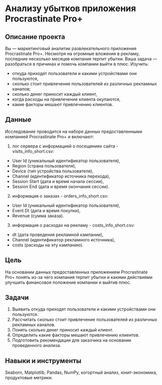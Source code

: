 # Анализу убытков приложения Procrastinate Pro+

## Описание проекта
Вы — маркетинговый аналитик развлекательного приложения Procrastinate Pro+. Несмотря на огромные вложения в рекламу, последние несколько месяцев компания терпит убытки. Ваша задача — разобраться в причинах и помочь компании выйти в плюс.
Изучить:
- откуда приходят пользователи и какими устройствами они пользуются,
- сколько стоит привлечение пользователей из различных рекламных каналов;
- сколько денег приносит каждый клиент,
- когда расходы на привлечение клиента окупаются,
- какие факторы мешают привлечению клиентов.

## Данные
Исследование проводится на наборе данных предоставленными компанией Procrastinate Pro+ и включают:  

1. лог сервера с информацией о посещениях сайта - visits_info_short.csv:
- User Id (уникальный идентификатор пользователя),
- Region (страна пользователя),
- Device (тип устройства пользователя),
- Channel (идентификатор источника перехода),
- Session Start (дата и время начала сессии),
- Session End (дата и время окончания сессии).  

2. информация о заказах - orders_info_short.csv:
- User Id (уникальный идентификатор пользователя),
- Event Dt (дата и время покупки),
- Revenue (сумма заказа).  

3. информация о расходах на рекламу - costs_info_short.csv:
- dt (дата проведения рекламной кампании),
- Channel (идентификатор рекламного источника),
- costs (расходы на эту кампанию).  


## Цель
На основании данных предоставленных приложением Procrastinate Pro+ понять из-за чего компания терпит убытки и какими действиями улучшить финансовое положение компании и выйтив плюс.

## Задачи
1. Выявить откуда приходят пользователи и какими устройствами они пользуются.
2. Рассчитать сколько стоит привлечение пользователей из различных рекламных каналов.
3. Понять сколько денег приносит каждый клиент.
4. Определить какие факторы мешают привлечению клиентов.
5. Подготовить рекомендации для заказчика на основании проведенного анализа.  

## Навыки и инструменты
Seaborn, Matplotlib, Pandas, NumPy, когортный анализ, юнит-экономика, продуктовые метрики.
